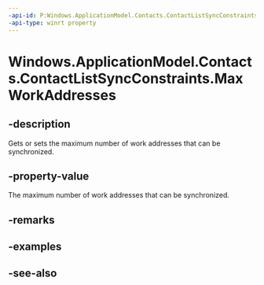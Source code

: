 ```yaml
---
-api-id: P:Windows.ApplicationModel.Contacts.ContactListSyncConstraints.MaxWorkAddresses
-api-type: winrt property
---
```


<!-- Property syntax
public Windows.Foundation.IReference<int> MaxWorkAddresses { get;  set; }
-->

# Windows.ApplicationModel.Contacts.ContactListSyncConstraints.MaxWorkAddresses

## -description
Gets or sets the maximum number of work addresses that can be synchronized.

## -property-value
The maximum number of work addresses that can be synchronized.

## -remarks

## -examples

## -see-also

